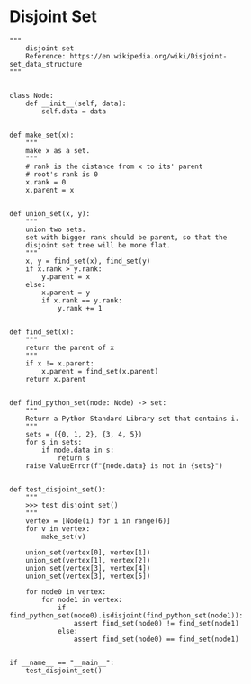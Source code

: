 Disjoint Set
============

    """
        disjoint set
        Reference: https://en.wikipedia.org/wiki/Disjoint-set_data_structure
    """


    class Node:
        def __init__(self, data):
            self.data = data


    def make_set(x):
        """
        make x as a set.
        """
        # rank is the distance from x to its' parent
        # root's rank is 0
        x.rank = 0
        x.parent = x


    def union_set(x, y):
        """
        union two sets.
        set with bigger rank should be parent, so that the
        disjoint set tree will be more flat.
        """
        x, y = find_set(x), find_set(y)
        if x.rank > y.rank:
            y.parent = x
        else:
            x.parent = y
            if x.rank == y.rank:
                y.rank += 1


    def find_set(x):
        """
        return the parent of x
        """
        if x != x.parent:
            x.parent = find_set(x.parent)
        return x.parent


    def find_python_set(node: Node) -> set:
        """
        Return a Python Standard Library set that contains i.
        """
        sets = ({0, 1, 2}, {3, 4, 5})
        for s in sets:
            if node.data in s:
                return s
        raise ValueError(f"{node.data} is not in {sets}")


    def test_disjoint_set():
        """
        >>> test_disjoint_set()
        """
        vertex = [Node(i) for i in range(6)]
        for v in vertex:
            make_set(v)

        union_set(vertex[0], vertex[1])
        union_set(vertex[1], vertex[2])
        union_set(vertex[3], vertex[4])
        union_set(vertex[3], vertex[5])

        for node0 in vertex:
            for node1 in vertex:
                if find_python_set(node0).isdisjoint(find_python_set(node1)):
                    assert find_set(node0) != find_set(node1)
                else:
                    assert find_set(node0) == find_set(node1)


    if __name__ == "__main__":
        test_disjoint_set()
